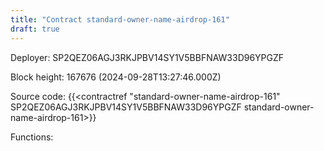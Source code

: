 ```yaml
---
title: "Contract standard-owner-name-airdrop-161"
draft: true
---
```

Deployer: SP2QEZ06AGJ3RKJPBV14SY1V5BBFNAW33D96YPGZF


 



Block height: 167676 (2024-09-28T13:27:46.000Z)

Source code: {{<contractref "standard-owner-name-airdrop-161" SP2QEZ06AGJ3RKJPBV14SY1V5BBFNAW33D96YPGZF standard-owner-name-airdrop-161>}}

Functions:


